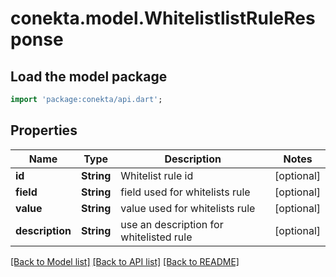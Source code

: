 # conekta.model.WhitelistlistRuleResponse

## Load the model package
```dart
import 'package:conekta/api.dart';
```

## Properties
Name | Type | Description | Notes
------------ | ------------- | ------------- | -------------
**id** | **String** | Whitelist rule id | [optional] 
**field** | **String** | field used for whitelists rule | [optional] 
**value** | **String** | value used for whitelists rule | [optional] 
**description** | **String** | use an description for whitelisted rule | [optional] 

[[Back to Model list]](../README.md#documentation-for-models) [[Back to API list]](../README.md#documentation-for-api-endpoints) [[Back to README]](../README.md)


